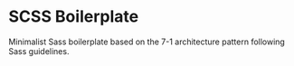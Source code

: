 # SCSS Boilerplate

Minimalist Sass boilerplate based on the 7-1 architecture pattern following Sass guidelines.